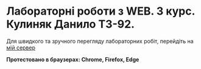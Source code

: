# Лабораторнi роботи з WEB. 3 курс. Кулиняк Данило ТЗ-92.
Для швидкого та зручного перегляду лабораторних робiт, перейдiть на [мiй сервер](http://www.70.34.254.121)

**Протестовано в браузерах: Chrome, Firefox, Edge**
